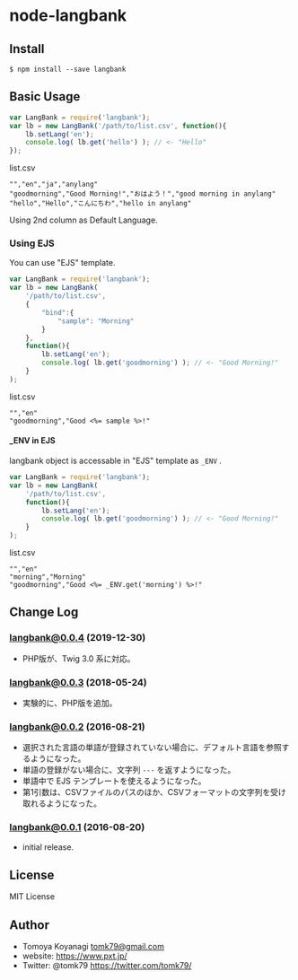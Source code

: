 # node-langbank

## Install

```
$ npm install --save langbank
```

## Basic Usage

```js
var LangBank = require('langbank');
var lb = new LangBank('/path/to/list.csv', function(){
	lb.setLang('en');
	console.log( lb.get('hello') ); // <- "Hello"
});
```

list.csv
```csv
"","en","ja","anylang"
"goodmorning","Good Morning!","おはよう！","good morning in anylang"
"hello","Hello","こんにちわ","hello in anylang"
```

Using 2nd column as Default Language.


### Using EJS

You can use "EJS" template.

```js
var LangBank = require('langbank');
var lb = new LangBank(
	'/path/to/list.csv',
	{
		"bind":{
			"sample": "Morning"
		}
	},
	function(){
		lb.setLang('en');
		console.log( lb.get('goodmorning') ); // <- "Good Morning!"
	}
);
```

list.csv
```csv
"","en"
"goodmorning","Good <%= sample %>!"
```

#### \_ENV in EJS

langbank object is accessable in "EJS" template as `_ENV` .

```js
var LangBank = require('langbank');
var lb = new LangBank(
	'/path/to/list.csv',
	function(){
		lb.setLang('en');
		console.log( lb.get('goodmorning') ); // <- "Good Morning!"
	}
);
```

list.csv
```csv
"","en"
"morning","Morning"
"goodmorning","Good <%= _ENV.get('morning') %>!"
```


## Change Log

### langbank@0.0.4 (2019-12-30)

- PHP版が、Twig 3.0 系に対応。

### langbank@0.0.3 (2018-05-24)

- 実験的に、PHP版を追加。

### langbank@0.0.2 (2016-08-21)

- 選択された言語の単語が登録されていない場合に、デフォルト言語を参照するようになった。
- 単語の登録がない場合に、文字列 `---` を返すようになった。
- 単語中で EJS テンプレートを使えるようになった。
- 第1引数は、CSVファイルのパスのほか、CSVフォーマットの文字列を受け取れるようになった。

### langbank@0.0.1 (2016-08-20)

- initial release.

## License

MIT License


## Author

- Tomoya Koyanagi <tomk79@gmail.com>
- website: <https://www.pxt.jp/>
- Twitter: @tomk79 <https://twitter.com/tomk79/>
